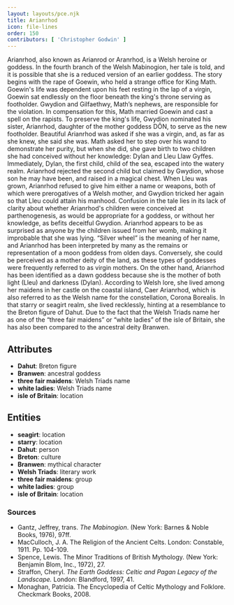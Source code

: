 ```yaml
---
layout: layouts/pce.njk
title: Arianrhod
icon: file-lines
order: 150
contributors: [ 'Christopher Godwin' ]
---
```

Arianrhod, also known as Arianrod or Aranrhod, is a Welsh heroine or goddess. In the fourth branch of the Welsh Mabinogion, her tale is told, and it is possible that she is a reduced version of an earlier goddess. The story begins with the rape of Goewin, who held a strange office for King Math. Goewin's life was dependent upon his feet resting in the lap of a virgin, Goewin sat endlessly on the floor beneath the king's throne serving as footholder. Gwydion and Gilfaethwy, Math’s nephews, are responsible for the violation. In compensation for this, Math married Goewin and cast a spell on the rapists. To preserve the king's life, Gwydion nominated his sister, Arianrhod, daughter of the mother goddess DÔN, to serve as the new footholder. Beautiful Arianrhod was asked if she was a virgin, and, as far as she knew, she said she was. Math asked her to step over his wand to demonstrate her purity, but when she did, she gave birth to two children she had conceived without her knowledge: Dylan and Lleu Llaw Gyffes. Immediately, Dylan, the first child, child of the sea, escaped into the watery realm. Arianrhod rejected the second child but claimed by Gwydion, whose son he may have been, and raised in a magical chest. When Lleu was grown, Arianrhod refused to give him either a name or weapons, both of which were prerogatives of a Welsh mother, and Gwydion tricked her again so that Lleu could attain his manhood. Confusion in the tale lies in its lack of clarity about whether Arianrhod's children were conceived at parthenogenesis, as would be appropriate for a goddess, or without her knowledge, as befits deceitful Gwydion. Arianrhod appears to be as surprised as anyone by the children issued from her womb, making it improbable that she was lying. “Silver wheel” is the meaning of her name, and Arianrhod has been interpreted by many as the remains or representation of a moon goddess from olden days. Conversely, she could be perceived as a mother deity of the land, as these types of goddesses were frequently referred to as virgin mothers. On the other hand, Arianrhod has been identified as a dawn goddess because she is the mother of both light (Lleu) and darkness (Dylan). According to Welsh lore, she lived among her maidens in her castle on the coastal island, Caer Arianrhod, which is also referred to as the Welsh name for the constellation, Corona Borealis. In that starry or seagirt realm, she lived recklessly, hinting at a resemblance to the Breton figure of Dahut. Due to the fact that the Welsh Triads name her as one of the “three fair maidens” or “white ladies” of the isle of Britain, she has also been compared to the ancestral deity Branwen.

## Attributes

- **Dahut**: Breton figure
- **Branwen**: ancestral goddess
- **three fair maidens**: Welsh Triads name
- **white ladies**: Welsh Triads name
- **isle of Britain**: location

## Entities

- **seagirt**: location
- **starry**: location
- **Dahut**: person
- **Breton**: culture
- **Branwen**: mythical character
- **Welsh Triads**: literary work
- **three fair maidens**: group
- **white ladies**: group
- **isle of Britain**: location

### Sources

- Gantz, Jeffrey, trans. *The Mabinogion*. (New York: Barnes & Noble Books, 1976), 97ff.
- MacCulloch, J. A. The Religion of the Ancient Celts. London: Constable, 1911. Pp. 104-109.
- Spence, Lewis. The Minor Traditions of British Mythology. (New York: Benjamin Blom, Inc., 1972), 27.
- Straffon, Cheryl. *The Earth Goddess: Celtic and Pagan Legacy of the Landscape.* London: Blandford, 1997, 41.
- Monaghan, Patricia. The Encyclopedia of Celtic Mythology and Folklore. Checkmark Books, 2008.

